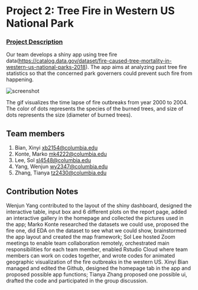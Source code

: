 # Project 2: Tree Fire in Western US National Park

### [Project Description](doc/project2_desc.md)
Our team develops a shiny app using tree fire data(https://catalog.data.gov/dataset/fire-caused-tree-mortality-in-western-us-national-parks-2018). The app aims at analyzing past tree fire statistics so that the concerned park governers could prevent such fire from happening. 

![screenshot](doc/figs/WesternFire.gif)

The gif visualizes the time lapse of fire outbreaks from year 2000 to 2004. The color of dots represents the species of the burned trees, and size of dots represents the size (diameter of burned trees).

## Team members
1. Bian, Xinyi xb2154@columbia.edu
2. Konte, Marko mk4222@columbia.edu
3. Lee, Sol sl4548@columbia.edu
4. Yang, Wenjun wy2347@columbia.edu
5. Zhang, Tianya tz2430@columbia.edu

## Contribution Notes
Wenjun Yang contributed to the layout of the shiny dashboard, designed  the interactive table, input box and 6 different plots on the report page, added an interactive gallery in the homepage and collected the pictures used in the app; Marko Konte researched the datasets we could use, proposed the fire one, did EDA on the dataset to see what we could show, brainstormed the app layout and created the map framework; Sol Lee hosted Zoom meetings to enable team collaboration remotely, orchestrated main responsibilities for each team member, enabled Rstudio Cloud where team members can work on codes together, and wrote codes for animated geographic visualization of the fire outbreaks in the western US. Xinyi Bian managed and edited the Github, designed the homepage tab in the app and proposed possible app functions; Tianya Zhang proposed one possible ui, drafted the code and participated in the group discussion.     
